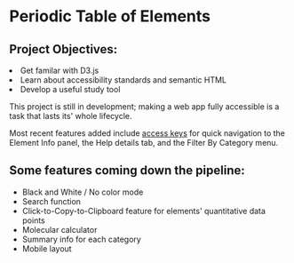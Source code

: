 # Periodic Table of Elements 

<h2>Project Objectives:</h2>
 <li>Get familar with D3.js</li>
 <li>Learn about accessibility standards and semantic HTML</li>
 <li>Develop a useful study tool</li> 
  

This project is still in development; making a web app fully accessible is a task that lasts its' whole lifecycle. 

Most recent features added include <a href="https://developer.mozilla.org/en-US/docs/Web/HTML/Global_attributes/accesskey" target="_blank">access keys</a> for quick navigation to the Element Info panel, the Help details tab, and the Filter By Category menu. 

<h2>Some features coming down the pipeline:</h2>
  <ul>
 <li>Black and White / No color mode</li>
 <li>Search function</li>
 <li>Click-to-Copy-to-Clipboard feature for elements' quantitative data points</li>
 <li>Molecular calculator </li>
 <li>Summary info for each category</li>
 <li>Mobile layout</li>
  
